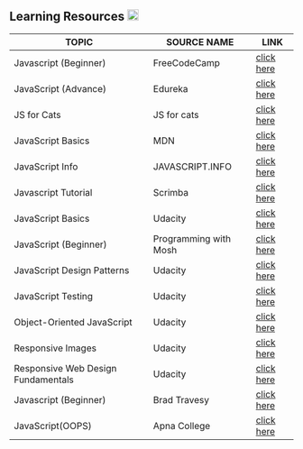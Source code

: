 ## Learning Resources <img src="https://upload.wikimedia.org/wikipedia/commons/thumb/9/99/Unofficial_JavaScript_logo_2.svg/2048px-Unofficial_JavaScript_logo_2.svg.png" style="height:20px;width:20px;">

| TOPIC                              | SOURCE NAME           | LINK                                                                                   |
| ---------------------------------- | --------------------- | -------------------------------------------------------------------------------------- |
| Javascript (Beginner)              | FreeCodeCamp          | [click here](https://www.youtube.com/watch?v=PkZNo7MFNFg)                              |
| JavaScript (Advance)               | Edureka               | [click here](https://edureka.co/blog/advanced-javascript-tutorial)                     |
| JS for Cats                        | JS for cats           | [click here](https://jsforcats.com)                                                    |
| JavaScript Basics                  | MDN                   | [click here](https://developer.mozilla.org/en-US/docs/Learn/Getting_started_with_the_web/JavaScript_basics) |
| JavaScript Info                    | JAVASCRIPT.INFO       | [click here](https://javascript.info)                                                  |
| Javascript Tutorial                | Scrimba               | [click here](https://scrimba.com/learn/learnjavascript)                                |
| JavaScript Basics                  | Udacity               | [click here](https://www.udacity.com/course/javascript-basics--ud804)                  |
| JavaScript (Beginner)              | Programming with Mosh | [click here](https://www.youtube.com/watch?v=W6NZfCO5SIk)                              |
| JavaScript Design Patterns         | Udacity               | [click here](https://www.udacity.com/course/javascript-design-patterns--ud989)         |
| JavaScript Testing                 | Udacity               | [click here](https://www.udacity.com/course/javascript-testing--ud549)                 |
| Object-Oriented JavaScript         | Udacity               | [click here](https://www.udacity.com/course/object-oriented-javascript--ud015)         |
| Responsive Images                  | Udacity               | [click here](https://www.udacity.com/course/responsive-images--ud882)                  |
| Responsive Web Design Fundamentals | Udacity               | [click here](https://www.udacity.com/course/responsive-web-design-fundamentals--ud893) |
| Javascript (Beginner)              | Brad Travesy          | [click here](https://youtube.com/playlist?list=PLillGF-RfqbbnEGy3ROiLWk7JMCuSyQtX)     |
| JavaScript(OOPS)                   | Apna College          | [click here](https://www.youtube.com/watch?v=bSrm9RXwBaI)                              |
